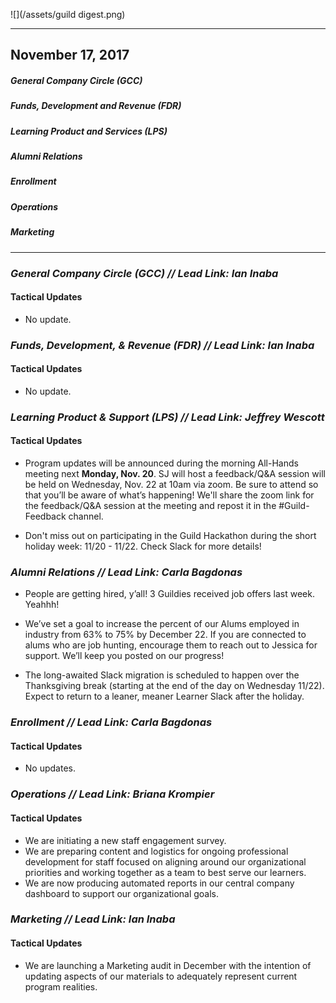 ![](/assets/guild digest.png)

---

## November 17, 2017

##### General Company Circle \(GCC\)

##### Funds, Development and Revenue \(FDR\)

##### Learning Product and Services \(LPS\)

##### Alumni Relations

##### Enrollment

##### Operations

##### Marketing

---

### _General Company Circle \(GCC\) // **Lead Link: Ian Inaba**_

#### Tactical Updates

* No update.

### _Funds, Development, & Revenue \(FDR\) // **Lead Link: Ian Inaba**_

#### Tactical Updates

* No update.

### _Learning Product & Support \(LPS\) // **Lead Link: Jeffrey Wescott**_

#### Tactical Updates

* Program updates will be announced during the morning All-Hands meeting next **Monday, Nov. 20**. SJ will host a feedback/Q&A session will be held on Wednesday, Nov. 22 at 10am via zoom. Be sure to attend so that you’ll be aware of what’s happening! We'll share the zoom link for the feedback/Q&A session at the meeting and repost it in the \#Guild-Feedback channel.

* Don't miss out on participating in the Guild Hackathon during the short holiday week: 11/20 - 11/22. Check Slack for more details! 

### _Alumni Relations // Lead Link: Carla Bagdonas_

* People are getting hired, y’all! 3 Guildies received job offers last week. Yeahhh!

* We’ve set a goal to increase the percent of our Alums employed in industry from 63% to 75% by December 22. If you are connected to alums who are job hunting, encourage them to reach out to Jessica for support. We’ll keep you posted on our progress!

* The long-awaited Slack migration is scheduled to happen over the Thanksgiving break \(starting at the end of the day on Wednesday 11/22\). Expect to return to a leaner, meaner Learner Slack after the holiday.

### _Enrollment // Lead Link: Carla Bagdonas_

#### Tactical Updates

* No updates.

### _Operations // **Lead Link: Briana Krompier**_

#### Tactical Updates

* We are initiating a new staff engagement survey.
* We are preparing content and logistics for ongoing professional development for staff focused on aligning around our organizational priorities and working together as a team to best serve our learners.
* We are now producing automated reports in our central company dashboard to support our organizational goals.

### _Marketing // L**ead Link: Ian Inaba**_

#### Tactical Updates

* We are launching a Marketing audit in December with the intention of updating aspects of our materials to adequately represent current program realities.



